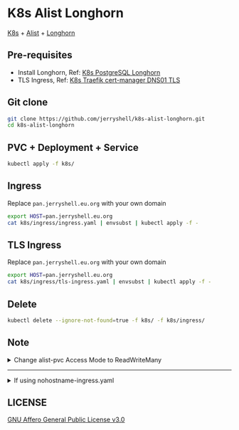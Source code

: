 # K8s Alist Longhorn

[K8s](https://kubernetes.io/) + [Alist](https://alist.nn.ci/) + [Longhorn](https://longhorn.io/)

## Pre-requisites

- Install Longhorn, Ref: [K8s PostgreSQL Longhorn](https://github.com/jerryshell/k8s-postgres-longhorn)
- TLS Ingress, Ref: [K8s Traefik cert-manager DNS01 TLS](https://github.com/jerryshell/k8s-traefik-cert-manager-dns01-tls)

## Git clone

```bash
git clone https://github.com/jerryshell/k8s-alist-longhorn.git
cd k8s-alist-longhorn
```

## PVC + Deployment + Service

```bash
kubectl apply -f k8s/
```

## Ingress

Replace `pan.jerryshell.eu.org` with your own domain

```bash
export HOST=pan.jerryshell.eu.org
cat k8s/ingress/ingress.yaml | envsubst | kubectl apply -f -
```

## TLS Ingress

Replace `pan.jerryshell.eu.org` with your own domain

```bash
export HOST=pan.jerryshell.eu.org
cat k8s/ingress/tls-ingress.yaml | envsubst | kubectl apply -f -
```

## Delete

```bash
kubectl delete --ignore-not-found=true -f k8s/ -f k8s/ingress/
```

## Note

<details>

<summary>Change alist-pvc Access Mode to ReadWriteMany</summary>

```bash
kubectl get pvc alist-pvc -o jsonpath='{.spec.volumeName}'
# pvc-UUID
kubectl patch pv pvc-UUID -p '{"spec":{"persistentVolumeReclaimPolicy":"Retain"}}'
kubectl scale --replicas=0 deployment alist
kubectl delete pvc alist-pvc
kubectl patch pv pvc-UUID -p '{"spec":{"claimRef":{"uid":""}}}'
kubectl patch pv pvc-UUID -p '{"spec":{"accessModes":["ReadWriteMany"]}}'
# Change alist-pvc.yaml accessModes to ReadWriteMany
vim alist-pvc.yaml
kubectl apply -f alist-pvc.yaml
kubectl patch pv pvc-UUID -p '{"spec":{"persistentVolumeReclaimPolicy":"Delete"}}'
kubectl scale --replicas=1 deployment alist
```

</details>

---

<details>

<summary>If using nohostname-ingress.yaml</summary>

```bash
kubectl exec -it alist-XXX -- bash
```

```bash
vi data/config.json
```

```json
"site_url": "/alist"
```

</details>

## LICENSE

[GNU Affero General Public License v3.0](https://choosealicense.com/licenses/agpl-3.0/)
